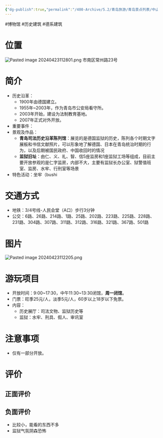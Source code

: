 ```yaml
---
{"dg-publish":true,"permalink":"/400-Archive/5.2/青岛旅游/青岛景点列表/中山路及其周边/德国监狱旧址博物馆/","tags":["博物馆","历史建筑","德系建筑"]}
---
```


#博物馆 #历史建筑 #德系建筑 
# 位置
![Pasted image 20240423112801.png](/img/user/800-%E5%85%B6%E4%BB%96/801-%E5%9B%BE%E7%89%87/Pasted%20image%2020240423112801.png)
市南区常州路23号
# 简介
- 历史沿革：
	- 1900年由德国建立。
	- 1955年~2003年，作为青岛市公安局看守所。
	- 2003年开始，建设为法制教育基地。
	- 2007年正式对外开放。
- 重要事件：
- 景观及作品：
	- **青岛司法历史沿革陈列馆**：展览的是德国监狱的历史，陈列各个时期文字展板和书信文献照片，可以形象地了解德国、日本在青岛统治时期的行为，以及后期被国民政府、中国收回时的情况
	- **监狱旧址**：由仁、义、礼、智、信5座监房和1座监狱工场等组成，目前主要开放参观的是仁字监房，内部不大，主要有监狱长办公室、狱警值班室、监房、水牢、行刑室等场景
- 特色活动：坐牢（bushi
# 交通方式
- 地铁：3/4号线-人民会堂（A口）步行3分钟
- 公交：6路、26路、214路、1路、25路、202路、223路、225路、228路、231路、304路、307路、311路、312路、316路、321路、367路、501路
# 图片
![Pasted image 20240423112205.png](/img/user/800-%E5%85%B6%E4%BB%96/801-%E5%9B%BE%E7%89%87/Pasted%20image%2020240423112205.png)

# 游玩项目
- 开放时间：9:00~17:30，中午11:30~13:30闭馆，**周一闭馆**。
- 门票：旺季25元/人，淡季5元/人，60岁以上18岁以下免票。
- 内容：
	- 历史展厅：司法文物、监狱历史等
	- 监狱：水牢、刑具、假人、审讯室
# 注意事项
- 仅有一部分开放。
# 评价
## 正面评价
## 负面评价
- 比较小，能看的东西不多
- 监狱气氛阴森恐怖